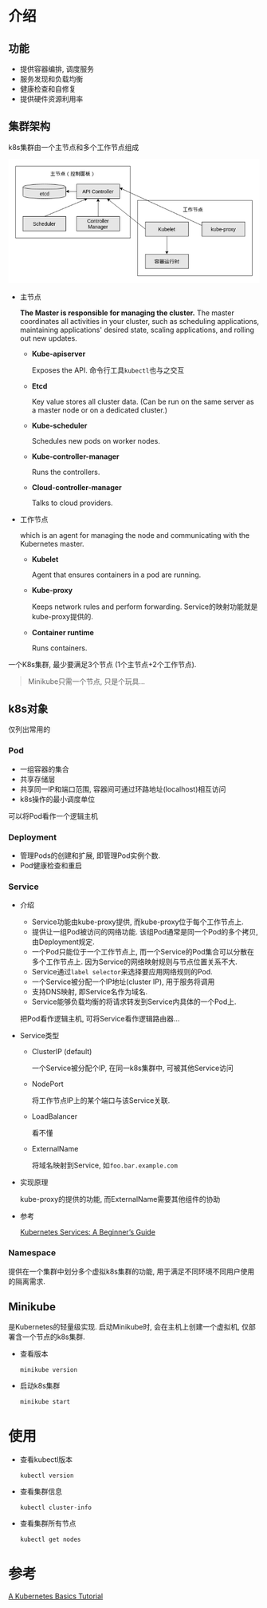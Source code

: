 # 介绍

## 功能

* 提供容器编排, 调度服务
*  服务发现和负载均衡
* 健康检查和自修复
* 提供硬件资源利用率

## 集群架构

k8s集群由一个主节点和多个工作节点组成

![img](.kubernetes/6534887-ad58ca339c403a4b.png)

* 主节点
  
  **The Master is responsible for managing the cluster.** The master coordinates all activities in your cluster, such as scheduling applications, maintaining applications' desired state, scaling applications, and rolling out new updates.
  
  - **Kube-apiserver** 
  
    Exposes the API. 命令行工具`kubectl`也与之交互
  
  - **Etcd** 
  
    Key value stores all cluster data. (Can be run on the same server as a master node or on a dedicated cluster.)
  
  - **Kube-scheduler** 
  
    Schedules new pods on worker nodes.
  
  - **Kube-controller-manager** 
  
    Runs the controllers.
  
  - **Cloud-controller-manager** 
  
    Talks to cloud providers.
  
* 工作节点

  which is an agent for managing the node and communicating with the Kubernetes master.

  * **Kubelet**

    Agent that ensures containers in a pod are running.

  * **Kube-proxy** 

    Keeps network rules and perform forwarding. Service的映射功能就是kube-proxy提供的.

  * **Container runtime** 
  
    Runs containers.

一个K8s集群, 最少要满足3个节点 (1个主节点+2个工作节点). 

> Minikube只需一个节点, 只是个玩具...

## k8s对象

仅列出常用的

### Pod

* 一组容器的集合
* 共享存储层
* 共享同一IP和端口范围, 容器间可通过环路地址(localhost)相互访问
* k8s操作的最小调度单位

可以将Pod看作一个逻辑主机

### Deployment

* 管理Pods的创建和扩展, 即管理Pod实例个数.
* Pod健康检查和重启

### Service

* 介绍
  * Service功能由kube-proxy提供, 而kube-proxy位于每个工作节点上.
  * 提供让一组Pod被访问的网络功能. 该组Pod通常是同一个Pod的多个拷贝, 由Deployment规定.
  * 一个Pod只能位于一个工作节点上, 而一个Service的Pod集合可以分散在多个工作节点上. 因为Service的网络映射规则与节点位置关系不大.
  * Service通过`label selector`来选择要应用网络规则的Pod.
  * 一个Service被分配一个IP地址(cluster IP), 用于服务将调用
  * 支持DNS映射, 即Service名作为域名.
  * Service能够负载均衡的将请求转发到Service内具体的一个Pod上.

  把Pod看作逻辑主机, 可将Service看作逻辑路由器... 

* Service类型

  * ClusterIP (default)

    一个Service被分配个IP, 在同一k8s集群中, 可被其他Service访问

  * NodePort

    将工作节点IP上的某个端口与该Service关联. 

  * LoadBalancer

    看不懂

  * ExternalName

    将域名映射到Service, 如`foo.bar.example.com`

* 实现原理

  kube-proxy的提供的功能, 而ExternalName需要其他组件的协助

* 参考

  [Kubernetes Services: A Beginner’s Guide](https://www.bmc.com/blogs/kubernetes-services/)

### Namespace

提供在一个集群中划分多个虚拟k8s集群的功能, 用于满足不同环境不同用户使用的隔离需求. 

## Minikube

是Kubernetes的轻量级实现. 启动Minikube时, 会在主机上创建一个虚拟机, 仅部署含一个节点的k8s集群.

* 查看版本

  ```shell
  minikube version
  ```

* 启动k8s集群

  ```shell
  minikube start
  ```


# 使用

* 查看kubectl版本

  ```shell
  kubectl version
  ```

* 查看集群信息

  ```shell
  kubectl cluster-info
  ```

* 查看集群所有节点

  ```shell
  kubectl get nodes
  ```





# 参考

[A Kubernetes Basics Tutorial](https://www.bmc.com/blogs/what-is-kubernetes/) 